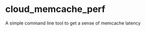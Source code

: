 cloud_memcache_perf
===================

A simple command line tool to get a sense of memcache latency
